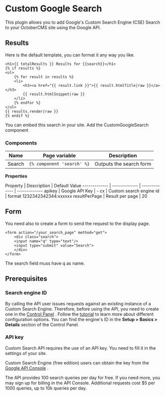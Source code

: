# Custom Google Search
This plugin allows you to add Google's Custom Search Engine (CSE) Search to your OctoberCMS site using the Google API.


## Results
Here is the default template, you can format it any way you like.

```
<h1>{{ totalResults }} Results for {{search}}</h1>
{% if results %}
<ul>
    {% for result in results %}
    <li> 
        <h3><a href="{{ result.link }}">{{ result.htmlTitle|raw }}</a></h3>
        {{ result.htmlSnippet|raw }}
    </li>
    {% endfor %}
</ul>
{{ results.render|raw }}
{% endif %}
```

You can embed this search in your site. Add the CustomGoogleSearch component


### Components
Name | Page variable | Description 
------------- | ------------- | -------------
Search | `{% component 'search' %}` | Outputs the search form

**Properties**

Property | Description | Default Value
------------- | ------------- | ------------- | -------------
apikey  | Google API Key | -
cx  | Custom search engine id | format 1232342342344:xxxxxx
resultPerPage  | Result per page | 20


## Form
You need also to create a form to send the request to the display page.
```
<form action="/your_search_page" method="get">
	<div class="search">
	<input name="q" type="text"/>
	<input type="submit" value="Search">
	</div>
</form>
```
The search field muss have q as name.

## Prerequisites

### Search engine ID

By calling the API user issues requests against an existing instance of a Custom Search Engine. Therefore, before using the API, you need to create one in the [Control Panel](http://cse.google.com/manage/all) . Follow the [tutorial](https://developers.google.com/custom-search/docs/tutorial/creatingcse) to learn more about different configuration options. You can find the engine's ID in the **Setup > Basics > Details** section of the Control Panel.

### API key

Custom Search API requires the use of an API key. You need to fill it in the settings of your site.

Custom Search Engine (free edition) users can obtain the key from the [Google API Console](https://console.developers.google.com/) .

The API provides 100 search queries per day for free. If you need more, you may sign up for billing in the API Console. Additional requests cost $5 per 1000 queries, up to 10k queries per day.